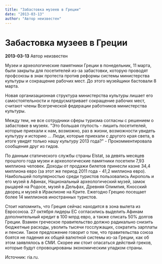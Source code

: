 ```yaml
---
title: "Забастовка музеев в Греции"
date: "2013-03-13"
author: "Автор неизвестен"
---
```


# Забастовка музеев в Греции

**2013-03-13** Автор неизвестен

Музеи и археологические памятники Греции в понедельник, 11 марта, были закрыты для посетителей из-за забастовки, которую проводят профсоюзы в знак протеста против реформы системы министерства культуры и сокращение рабочих мест. До этого музейщики бастовали 8 марта.

Новая организационная структура министерства культуры лишает его самостоятельности и предусматривает сокращение рабочих мест, считают члены Всегреческой федерации работников министерства культуры.

Между тем, не все сотрудники сферы туризма согласны с решением о забастовке в музеях. "Это большая глупость - лишить посетителей, которые приехали к нам, возможно, раз в жизни, возможности увидеть культуру и историю ... Люди, которые приехали с другого края света, в итоге увидят только нашу культуру 2013 года?" - Прокомментировала сообщения друг из гидов.

По данным статического службы страны Elstat, за девять месяцев прошлого года музеи и археологические памятники посетили 7,93 миллиона человек. Доходы от продажи билетов принесли казне 34,4 миллиона евро (за этот же период 2011 года - 41,2 миллиона евро). Наибольшей популярностью среди туристов пользовались Акрополь и его музей в Афинах, Национальный археологический музей, замок рыцарей на Родосе, музей в Дельфах, Древняя Олимпия, Кносский дворец и музей в Ираклионе на Крите. Ежегодно Грецию посещает более 14 миллионов иностранных туристов.

Стоит напомнить, что Греция сейчас находится в зона вылета из Евросоюза. 27 октября лидеры ЕС согласились выделить Афинам дополнительный кредит в 100 млрд евро, а также cписать 50% долгов Греции. Взамен греческое правительство должно радикально снизить бюджетные расходы, уволить тысячи госслужащих, сократить зарплаты и пенсии. Такое предложение говорит о том, что правительства союза боятся не падения их общей валютной системы из-за Греции, как об этом заявлялось в СМИ. Скорее им стоит опасаться действий греков, которые будут спровоцированы экономическим упадком страны.

Источник: ria.ru.